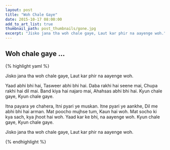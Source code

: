 ```yaml
---
layout: post
title: "Woh Chale Gaye"
date: 2015-10-17 08:00:00
add_to_art_list: true
thumbnail_path: post_thumbnails/gone.jpg
excerpt: "Jisko jana tha woh chale gaye, Laut kar phir na aayenge woh."
---
```


## Woh chale gaye ...

{% highlight yaml %}

Jisko jana tha woh chale gaye, Laut kar phir na aayenge woh.

Yaad abhi bhi hai, Tasweer abhi bhi hai.
Daba rakhi hai seene mai, Chupa rakhi hai dil mai.
Band kiya hai najaro mai, Ahahsas abhi bhi hai.
Kyun chale gaye, Kyun chale gaye.

Itna payara ye chahera, Itni pyari ye muskan.
Itne pyari ye aankhe, Dil me abhi bhi hai arman.
Mat poocho mujhse tum, Kaun hai woh.
Mat socho ki kya sach, kya jhoot hai woh.
Yaad kar ke bhi, na aayenge woh.
Kyun chale gaye, Kyun chale gaye.

Jisko jana tha woh chale gaye, Laut kar phir na aayenge woh.

{% endhighlight %}
